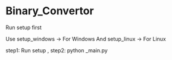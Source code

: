 # Binary_Convertor

Run setup first

Use setup_windows -> For Windows
And setup_linux   -> For Linux

step1: Run setup , 
step2: python _main.py
